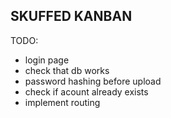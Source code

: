 SKUFFED KANBAN
---
TODO:
- login page
- check that db works
- password hashing before upload
- check if acount already exists
- implement routing
